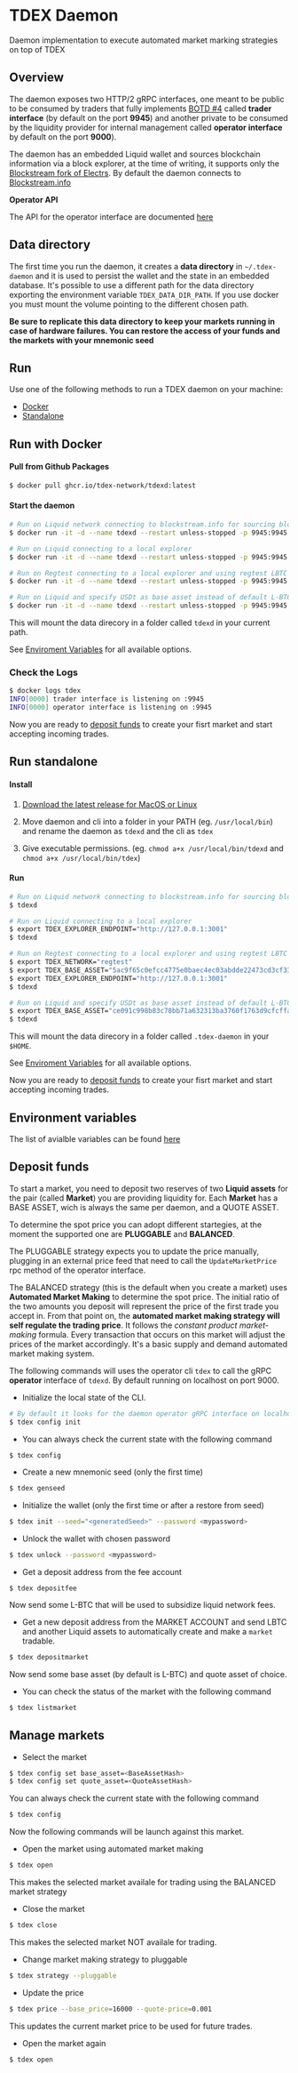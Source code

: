 #  TDEX Daemon
Daemon implementation to execute automated market marking strategies on top of TDEX

## Overview

The daemon exposes two HTTP/2 gRPC interfaces, one meant to be public to be consumed by traders that fully implements [BOTD #4](https://github.com/tdex-network/tdex-specs/blob/master/04-trade-protocol.md) called **trader interface** (by default on the port **9945**) and another private to be consumed by the liquidity provider for internal management called **operator interface** by default on the port **9000**). 

The daemon has an embedded Liquid wallet and sources blockchain information via a block explorer, at the time of writing, it supports only the [Blockstream fork of Electrs](https://github.com/blockstream/electrs). By default the daemon connects to [Blockstream.info](https://blockstream.info/liquid/api/)


**Operator API**

The API for the operator interface are documented [here](https://github.com/TDex-network/tdex-protobuf/blob/beta/docs/docs.md#operator)




## Data directory

The first time you run the daemon, it creates a **data directory** in `~/.tdex-daemon` and it is used to persist the wallet and the state in an embedded database. 
It's possible to use a different path for the data directory exporting the environment variable `TDEX_DATA_DIR_PATH`. If you use docker you must mount the volume pointing to the different chosen path.

**Be sure to replicate this data directory to keep your markets running in case of hardware failures. You can restore the access of your funds and the markets with your mnemonic seed**

## Run

Use one of the following methods to run a TDEX daemon on your machine:

* [Docker](#run-with-docker)
* [Standalone](#run-standalone)

## Run with Docker

#### Pull from Github Packages 

```sh
$ docker pull ghcr.io/tdex-network/tdexd:latest
```

#### Start the daemon

```sh
# Run on Liquid network connecting to blockstream.info for sourcing blockchain data
$ docker run -it -d --name tdexd --restart unless-stopped -p 9945:9945 -p 9000:9000 -v `pwd`/tdexd:/.tdex-daemon ghcr.io/tdex-network/tdexd:latest

# Run on Liquid connecting to a local explorer
$ docker run -it -d --name tdexd --restart unless-stopped -p 9945:9945 -p 9000:9000 -v `pwd`/tdexd:/.tdex-daemon -e TDEX_EXPLORER_ENDPOINT="http://127.0.0.1:3001" ghcr.io/tdex-network/tdexd:latest

# Run on Regtest connecting to a local explorer and using regtest LBTC asset hash.
$ docker run -it -d --name tdexd --restart unless-stopped -p 9945:9945 -p 9000:9000 -v `pwd`/tdexd:/.tdex-daemon -e TDEX_NETWORK="regtest" -e TDEX_BASE_ASSET="5ac9f65c0efcc4775e0baec4ec03abdde22473cd3cf33c0419ca290e0751b225" -e TDEX_EXPLORER_ENDPOINT="http://127.0.0.1:3001"  ghcr.io/tdex-network/tdexd:latest

# Run on Liquid and specify USDt as base asset instead of default L-BTC
$ docker run -it -d --name tdexd --restart unless-stopped -p 9945:9945 -p 9000:9000 -v `pwd`/tdexd:/.tdex-daemon -e TDEX_BASE_ASSET="ce091c998b83c78bb71a632313ba3760f1763d9cfcffae02258ffa9865a37bd2" ghcr.io/tdex-network/tdexd:latest
```

This will mount the data direcory in a folder called `tdexd` in your current path.

See [Enviroment Variables](#environment-variables) for all available options. 

### Check the Logs

```sh
$ docker logs tdex
INFO[0000] trader interface is listening on :9945
INFO[0000] operator interface is listening on :9945
```

Now you are ready to [deposit funds](#deposit-funds) to create your fisrt market and start accepting incoming trades. 

## Run standalone


#### Install

1. [Download the latest release for MacOS or Linux](https://github.com/tdex-network/tdex-daemon/releases)

2. Move daemon and cli into a folder in your PATH (eg. `/usr/local/bin`) and rename the daemon as `tdexd` and the cli as `tdex`

3. Give executable permissions. (eg. `chmod a+x /usr/local/bin/tdexd` and `chmod a+x /usr/local/bin/tdex`)


#### Run

```sh
# Run on Liquid network connecting to blockstream.info for sourcing blockchain data
$ tdexd

# Run on Liquid connecting to a local explorer
$ export TDEX_EXPLORER_ENDPOINT="http://127.0.0.1:3001"
$ tdexd 

# Run on Regtest connecting to a local explorer and using regtest LBTC asset hash.
$ export TDEX_NETWORK="regtest" 
$ export TDEX_BASE_ASSET="5ac9f65c0efcc4775e0baec4ec03abdde22473cd3cf33c0419ca290e0751b225"
$ export TDEX_EXPLORER_ENDPOINT="http://127.0.0.1:3001"
$ tdexd

# Run on Liquid and specify USDt as base asset instead of default L-BTC
$ export TDEX_BASE_ASSET="ce091c998b83c78bb71a632313ba3760f1763d9cfcffae02258ffa9865a37bd2"
$ tdexd
```

This will mount the data direcory in a folder called `.tdex-daemon` in your `$HOME`.

See [Enviroment Variables](#environment-variables) for all available options. 

Now you are ready to [deposit funds](#deposit-funds) to create your fisrt market and start accepting incoming trades. 

## Environment variables

The list of avialble variables can be found [here](https://pkg.go.dev/github.com/tdex-network/tdex-daemon/config)

## Deposit funds

To start a market, you need to deposit two reserves of two **Liquid assets** for the pair (called **Market**) you are providing liquidity for. Each **Market** has a BASE ASSET, wich is always the same per daemon, and a QUOTE ASSET.

To determine the spot price you can adopt different startegies, at the moment the supported one are **PLUGGABLE** and **BALANCED**. 

The PLUGGABLE strategy expects you to update the price manually, plugging in an external price feed that need to call the `UpdateMarketPrice` rpc method of the operator interface. 

The BALANCED strategy (this is the default when you create a market) uses **Automated Market Making** to determine the spot price. The initial ratio of the two amounts you deposit will represent the price of the first trade you accept in.
From that point on, the **automated market making strategy will self regulate the trading price**. It follows the *constant product market-making* formula. Every transaction that occurs on this market will adjust the prices of the market accordingly. It's a basic supply and demand automated market making system.


The following commands will uses the operator cli `tdex` to call the gRPC **operator** interface of `tdexd`. By default running on localhost on port 9000.

* Initialize the local state of the CLI.


```sh
# By default it looks for the daemon operator gRPC interface on localhost:9000
$ tdex config init
```

* You can always check the current state with the following command

```sh
$ tdex config
```

* Create a new mnemonic seed (only the first time)

```sh
$ tdex genseed
```

* Initialize the wallet (only the first time or after a restore from seed)

```sh
$ tdex init --seed="<generatedSeed>" --password <mypassword>
```

* Unlock the wallet with chosen password

```sh
$ tdex unlock --password <mypassword>
```

* Get a deposit address from the fee account 

```
$ tdex depositfee
```

Now send some L-BTC that will be used to subsidize liquid network fees. 


* Get a new deposit address from the MARKET ACCOUNT and send LBTC and another Liquid assets to automatically create and make a `market` tradable.

```sh
$ tdex depositmarket
```
Now send some base asset (by default is L-BTC) and quote asset of choice.


* You can check the status of the market with the following command

```sh
$ tdex listmarket
```



## Manage markets

* Select the market

```sh
$ tdex config set base_asset=<BaseAssetHash> 
$ tdex config set quote_asset=<QuoteAssetHash>
```

You can always check the current state with the following command

```sh
$ tdex config
```

Now the following commands will be launch against this market.

* Open the market using automated market making

```sh
$ tdex open
```
This makes the selected market availale for trading using the BALANCED market strategy 

* Close the market

```sh
$ tdex close
```

This makes the selected market NOT availale for trading.

* Change market making strategy to pluggable

```sh
$ tdex strategy --pluggable
```

* Update the price

```sh
$ tdex price --base_price=16000 --quote-price=0.001
```
This updates the current market price to be used for future trades.

* Open the market again

```sh
$ tdex open
```

